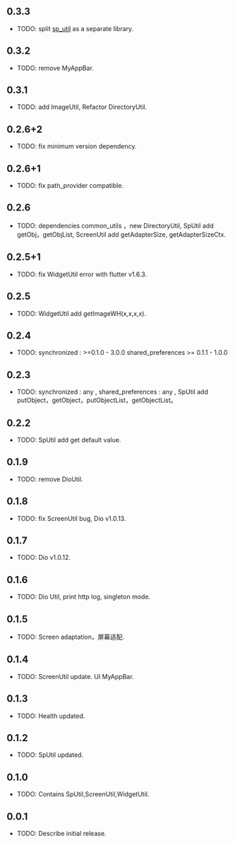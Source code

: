 ## 0.3.3

* TODO: split [sp_util](https://github.com/Sky24n/sp_util) as a separate library.

## 0.3.2

* TODO: remove MyAppBar.

## 0.3.1

* TODO: add ImageUtil, Refactor DirectoryUtil.

## 0.2.6+2

* TODO: fix minimum version dependency.

## 0.2.6+1

* TODO: fix path_provider compatible.

## 0.2.6

* TODO: dependencies common_utils ，new DirectoryUtil, SpUtil add getObj，getObjList, ScreenUtil add getAdapterSize, getAdapterSizeCtx.

## 0.2.5+1

* TODO: fix WidgetUtil error with flutter v1.6.3.

## 0.2.5

* TODO: WidgetUtil add getImageWH(x,x,x,x).

## 0.2.4

* TODO: synchronized : >=0.1.0 - 3.0.0 shared_preferences >= 0.1.1 - 1.0.0

## 0.2.3

* TODO: synchronized : any , shared_preferences : any , SpUtil add putObject，getObject，putObjectList，getObjectList。

## 0.2.2

* TODO: SpUtil add get default value.

## 0.1.9

* TODO: remove DioUtil.

## 0.1.8

* TODO: fix ScreenUtil bug, Dio v1.0.13.

## 0.1.7

* TODO: Dio v1.0.12.

## 0.1.6

* TODO: Dio Util, print http log, singleton mode.

## 0.1.5

* TODO: Screen adaptation，屏幕适配.

## 0.1.4

* TODO: ScreenUtil update. UI MyAppBar.

## 0.1.3

* TODO: Health updated.

## 0.1.2

* TODO: SpUtil updated.

## 0.1.0

* TODO: Contains SpUtil,ScreenUtil,WidgetUtil.

## 0.0.1

* TODO: Describe initial release.
